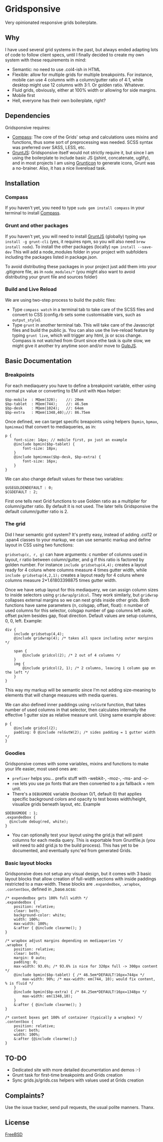 # Gridsponsive

Very opinionated responsive grids boilerplate.

## Why

I have used several grid systems in the past, but always ended adapting lots of code to follow client specs, until I finally decided to create my own system with these requirements in mind:

* Semantic: no need to use .col4-ish in HTML
* Flexible: allow for multiple grids for multiple breakpoints. For instance, mobile can use 4 columns with a column/gutter ratio of 4:1, while desktop might use 12 columns with 3:1. Or golden ratio. Whatever. 
* Fluid grids, obviously, either at 100% width or allowing for side margins.
* Mobile first
* Hell, everyone has their own boilerplate, right? 

## Dependencies

Gridsponsive requires:

* [Compass](http://compass-style.org/): The core of the Grids' setup and calculations uses mixins and functions, thus some sort of preprocessing was needed. SCSS syntax was preferred over SASS, LESS, etc.
* [GruntJS](http://gruntjs.com/): Gridsponsive itself would not strictly require it, but since I am using the boilerplate to include basic JS (jshint, concatenate, uglify), and in most projects I am using [Grunticon](https://github.com/filamentgroup/grunticon) to generate icons, Grunt was a no-brainer. Also, it has a nice livereload task.

## Installation
### Compass
If you haven't yet, you need to type `sudo gem install compass` in your terminal to install [Compass](http://compass-style.org/).

### Grunt and other packages
If you haven't yet, you will need to install [GruntJS](http://gruntjs.com/) (globally) typing `npm install -g grunt-cli`  (yes, it requires npm, so you will also need `brew install node`).
To install the other packages (locally) `npm install --save-dev`
This will add a node_modules folder in your project with subfolders including the packages listed in package.json. 

To avoid distributing these packages in your project just add them into your .gitignore file, as in `node_modules/*` (you might also want to avoid distributing your grunt file and sources folder)

### Build and Live Reload

We are using two-step process to build the public files: 

* Type `compass watch` in a terminal tab to take care of the SCSS files and convert to CSS (config.rb sets some customisable vars, such as `output_style`). 
* Type `grunt` in another terminal tab. This will take care of the Javascript files and build the public js. You can also use the live-reload feature by typing `grunt live`, which will trigger any html, js or scss change. Compass is not watched from Grunt since ethe task is quite slow, we might give it another try anytime soon and/or move to [GulpJS](http://gulpjs.com/).



## Basic Documentation
### Breakpoints
For each mediaquery you have to define a breakpoint variable, either using normal px value or converting to EM unit with `MQem` helper:

```
$bp-mobile  : MQem(320);    //: 20em
$bp-tablet  : MQem(744);    //: 46.5em
$bp-desk    : MQem(1024);   //: 64em
$bp-extra   : MQem(1348,40);//: 86.75em
```
Once defined, we can target specific breapoints using helpers (`bpmin`, `bpmax`, `bpminmax`) that convert to mediaqueries, as in:

```
p {
    font-size: 14px; // mobile first, px just an example
    @include bpmin($bp-tablet) {
        font-size: 18px;
    }
    @include bpminmax($bp-desk, $bp-extra) {
        font-size: 16px;
    }
}
```
We can also change default values for these two variables:

```
$USEGOLDENDEFAULT : 0;
$CGDEFAULT : 2;
```
First one tells next Grid functions to use Golden ratio as a multiplier for column/gutter ratio. By default it is not used. The later tells Gridsponsive the default column/gutter ratio is 2.

### The grid
Did I hear semantic grid system? It's pretty easy, instead of adding .col12 or .span4 classes to your markup, we can use semantic markup and define layout in CSS using two functions: 

`gridsetup(c, r, g)` can have arguments: c number of columns used in layout, r ratio between column/gutter, and g if this ratio is factored by golden number. For instance `include gridsetup(4,4);` creates a layout ready for 4 coluns where columns measure 4 times gutter width, while `include gridsetup(4,2,1);` creates a layout ready for 4 coluns where columns measure 2*1.61803398875 times gutter width.

Once we have setup layout for this mediaquery, we can assign column sizes to inside selectors using `gridwrap`/`gridcol`. They work similarly, but `gridwrap` collapses external margins so we can nest grids inside other grids. Both functions have same parameters (n, colsgap, offset, float): n number of used columns for this selector, colsgap number of gap columns left aside, offset px/em besides gap,  float direction. Default values are setup columns, 0, 0, left. Example:

```
div {
    include gridsetup(4,4);
    @include gridwrap(4); /* takes all space including outer margins */

    span { 
        @include gridcol(2); /* 2 out of 4 columns */
    } 
    img { 
        @include gridcol(2, 1); /* 2 columns, leaving 1 column gap on the left */
    } 
}
```

This way my markup will be semantic since I'm not adding size-meaning to elements that will change measures with media queries. 

We can also defined inner paddings using `relGutW` function, that takes number of used columns in that selector, then calculates internally the effective 1 gutter size as relative measure unit. Using same example above:

```
p {
    @include gridcol(2); 
    padding: 0 @include relGutW(2); /* sides padding = 1 gutter width */
}
```

### Goodies

Gridsponsive comes with some variables, mixins and functions to make your life easier, most used ones are:


* `prefixer` helps you… prefix stuff with -webkit-, -moz-, -ms- and -o-
* `rem` lets you use px fonts that are then converted to a px fallback + rem unit.
* There's a `DEBUGMODE` variable (boolean 0/1, default 0) that applies specific background colors and opacity to test boxes width/height, visualize grids beneath layout, etc. Example

```
$DEBUGMODE : 1; 
.expandedbox {
  @include debug(red, white);
}
```

* You can optionally test your layout using the grid.js that will paint columns for each media query. This is exportable from Gruntfile.js (you will need to add grid.js to the build process). This has yet to be documented, and eventually sync'ed from generated Grids.

### Basic layout blocks

Gridsponsive does not setup any visual design, but it comes with 3 basic layout blocks that allow creation of full-width sections with inside paddings restricted to a max-width. These blocks are `.expandedbox`, `.wrapbox`, `.contentbox`, defined in _base.scss:

```
/* expendedbox gets 100% full width */
.expandedbox {
    position: relative;
    clear: both;
    background-color: white;
    width: 100%;
    max-width: 100%;
    &:after { @include clearme(); }
}

/* wrapbox adjust margins depending on mediaqueries */
.wrapbox {
    position: relative;
    clear: both;
    margin: 0 auto;
    padding: 0;
    max-width: 93.6%; /* 93.6% is nice for 320px full -> 300px content */
    @include bpmin($bp-tablet) { /* 46.5em*DEFAULT!16px=744px */ 
        max-width: 90%; /* max-width: em(744, 10); would fix content, % is fluid */
    }
    @include bpmin($bp-extra) { /* 84.25em*DEFAULT!16px=1348px */ 
        max-width: em(1348,10);
    }
    &:after { @include clearme(); }
}

/* content boxes get 100% of container (typically a wrapbox) */
.contentbox {
    position: relative;
    clear: both;
    width: 100%;
    &:after {@include clearme();}
}
```


## TO-DO

* Dedicated site with more detailed documentation and demos :-)
* Grunt task for first-time breakpoints and Grids creation
* Sync grids.js/grids.css helpers with values used at Grids creation

## Complaints?
Use the issue tracker, send pull requests, the usual polite manners. Thanx.

## License
[FreeBSD](http://github.com/zigotica/gridsponsive/LICENSE-FreeBSD.txt)
